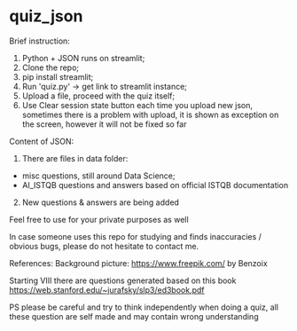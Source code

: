 # quiz_json

Brief instruction:
1) Python + JSON runs on streamlit;
2) Clone the repo;
3) pip install streamlit;
4) Run 'quiz.py' -> get link to streamlit instance;
5) Upload a file, proceed with the quiz itself;
6) Use Clear session state button each time you upload new json, sometimes there is a problem with upload, it is shown as exception on the screen, however it will not be fixed so far

Content of JSON:
1) There are files in data folder:
* misc questions, still around Data Science;
* AI_ISTQB questions and answers based on official ISTQB documentation
2) New questions & answers are being added

Feel free to use for your private purposes as well


In case someone uses this repo for studying and finds inaccuracies / obvious bugs, please do not hesitate to contact me.

References:
Background picture: https://www.freepik.com/
by Benzoix

Starting VIII there are questions generated based on this book https://web.stanford.edu/~jurafsky/slp3/ed3book.pdf

PS please be careful and try to think independently when doing a quiz, all these question are self made and may contain wrong understanding